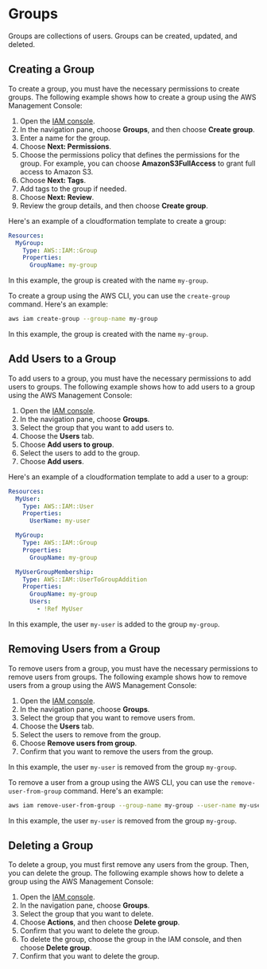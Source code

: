 # Groups

Groups are collections of users. Groups can be created, updated, and deleted.

## Creating a Group

To create a group, you must have the necessary permissions to create groups. The following example shows how to 
create a group using the AWS Management Console:

1. Open the [IAM console](https://console.aws.amazon.com/iam/).
2. In the navigation pane, choose **Groups**, and then choose **Create group**.
3. Enter a name for the group.
4. Choose **Next: Permissions**.
5. Choose the permissions policy that defines the permissions for the group. For example, you can choose **AmazonS3FullAccess**
   to grant full access to Amazon S3.
6. Choose **Next: Tags**.
7. Add tags to the group if needed.
8. Choose **Next: Review**.
9. Review the group details, and then choose **Create group**.

Here's an example of a cloudformation template to create a group:

```yaml
Resources:
  MyGroup:
    Type: AWS::IAM::Group
    Properties:
      GroupName: my-group
```

In this example, the group is created with the name `my-group`.

To create a group using the AWS CLI, you can use the `create-group` command. Here's an example:

```bash
aws iam create-group --group-name my-group
```

In this example, the group is created with the name `my-group`.


## Add Users to a Group

To add users to a group, you must have the necessary permissions to add users to groups. The following example shows how to
add users to a group using the AWS Management Console:

1. Open the [IAM console](https://console.aws.amazon.com/iam/).
2. In the navigation pane, choose **Groups**.
3. Select the group that you want to add users to.
4. Choose the **Users** tab.
5. Choose **Add users to group**.
6. Select the users to add to the group.
7. Choose **Add users**.

Here's an example of a cloudformation template to add a user to a group:

```yaml
Resources:
  MyUser:
    Type: AWS::IAM::User
    Properties:
      UserName: my-user

  MyGroup:
    Type: AWS::IAM::Group
    Properties:
      GroupName: my-group

  MyUserGroupMembership:
    Type: AWS::IAM::UserToGroupAddition
    Properties:
      GroupName: my-group
      Users:
        - !Ref MyUser
```

In this example, the user `my-user` is added to the group `my-group`.

## Removing Users from a Group

To remove users from a group, you must have the necessary permissions to remove users from groups. The following example
shows how to remove users from a group using the AWS Management Console:

1. Open the [IAM console](https://console.aws.amazon.com/iam/).
2. In the navigation pane, choose **Groups**.
3. Select the group that you want to remove users from.
4. Choose the **Users** tab.
5. Select the users to remove from the group.
6. Choose **Remove users from group**.
7. Confirm that you want to remove the users from the group.


In this example, the user `my-user` is removed from the group `my-group`.

To remove a user from a group using the AWS CLI, you can use the `remove-user-from-group` command. Here's an example:

```bash
aws iam remove-user-from-group --group-name my-group --user-name my-user
```

In this example, the user `my-user` is removed from the group `my-group`.


## Deleting a Group

To delete a group, you must first remove any users from the group. Then, you can delete the group. The following 
example shows how to delete a group using the AWS Management Console:

1. Open the [IAM console](https://console.aws.amazon.com/iam/).
2. In the navigation pane, choose **Groups**.
3. Select the group that you want to delete.
4. Choose **Actions**, and then choose **Delete group**.
5. Confirm that you want to delete the group.
6. To delete the group, choose the group in the IAM console, and then choose **Delete group**.
7. Confirm that you want to delete the group.
